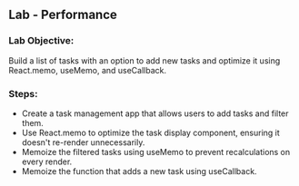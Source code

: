## Lab - Performance
### Lab Objective:
Build a list of tasks with an option to add new tasks and optimize it using React.memo, useMemo,
and useCallback.

### Steps:
* Create a task management app that allows users to add tasks and filter them.
* Use React.memo to optimize the task display component, ensuring it doesn't re-render unnecessarily.
* Memoize the filtered tasks using useMemo to prevent recalculations on every render.
* Memoize the function that adds a new task using useCallback.
